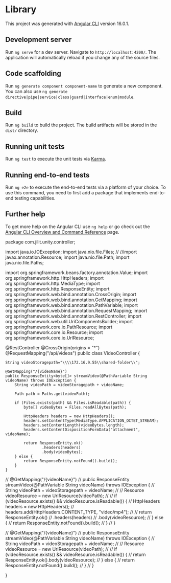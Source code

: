 # Library

This project was generated with [Angular CLI](https://github.com/angular/angular-cli) version 16.0.1.

## Development server

Run `ng serve` for a dev server. Navigate to `http://localhost:4200/`. The application will automatically reload if you change any of the source files.

## Code scaffolding

Run `ng generate component component-name` to generate a new component. You can also use `ng generate directive|pipe|service|class|guard|interface|enum|module`.

## Build

Run `ng build` to build the project. The build artifacts will be stored in the `dist/` directory.

## Running unit tests

Run `ng test` to execute the unit tests via [Karma](https://karma-runner.github.io).

## Running end-to-end tests

Run `ng e2e` to execute the end-to-end tests via a platform of your choice. To use this command, you need to first add a package that implements end-to-end testing capabilities.

## Further help

To get more help on the Angular CLI use `ng help` or go check out the [Angular CLI Overview and Command Reference](https://angular.io/cli) page.




package com.jilit.unity.controller;

import java.io.IOException;
import java.nio.file.Files;
//
//import javax.annotation.Resource;
import java.nio.file.Path;
import java.nio.file.Paths;

import org.springframework.beans.factory.annotation.Value;
import org.springframework.http.HttpHeaders;
import org.springframework.http.MediaType;
import org.springframework.http.ResponseEntity;
import org.springframework.web.bind.annotation.CrossOrigin;
import org.springframework.web.bind.annotation.GetMapping;
import org.springframework.web.bind.annotation.PathVariable;
import org.springframework.web.bind.annotation.RequestMapping;
import org.springframework.web.bind.annotation.RestController;
import org.springframework.web.util.UriComponentsBuilder;
import org.springframework.core.io.PathResource;
import org.springframework.core.io.Resource;
import org.springframework.core.io.UrlResource;

@RestController
@CrossOrigin(origins = "*")
@RequestMapping("/api/videos")
public class VideoController {
	
	String videoStoragepath="\\\\172.16.9.55\\shared-folder\\";
	
	@GetMapping("/{videoName}")
    public ResponseEntity<byte[]> streamVideo(@PathVariable String videoName) throws IOException {
        String videoPath = videoStoragepath + videoName;

        Path path = Paths.get(videoPath);

        if (Files.exists(path) && Files.isReadable(path)) {
            byte[] videoBytes = Files.readAllBytes(path);

            HttpHeaders headers = new HttpHeaders();
            headers.setContentType(MediaType.APPLICATION_OCTET_STREAM);
            headers.setContentLength(videoBytes.length);
            headers.setContentDispositionFormData("attachment", videoName);

            return ResponseEntity.ok()
                    .headers(headers)
                    .body(videoBytes);
        } else {
            return ResponseEntity.notFound().build();
        }
    }			

//    @GetMapping("/{videoName}")
//    public ResponseEntity<Resource> streamVideo(@PathVariable String videoName) throws IOException {
//        String videoPath = videoStoragepath + videoName;
//
//        Resource videoResource = new UrlResource(videoPath);
//
//        if (videoResource.exists() && videoResource.isReadable()) {
//            HttpHeaders headers = new HttpHeaders();
//            headers.add(HttpHeaders.CONTENT_TYPE, "video/mp4");
//
//            return ResponseEntity.ok()
//                    .headers(headers)
//                    .body(videoResource);
//        } else {
//            return ResponseEntity.notFound().build();
//        }
//    }
	
	
	
	
//	@GetMapping("/{videoName}")
//    public ResponseEntity<Resource> streamVideo(@PathVariable String videoName) throws IOException {
//        String videoPath = videoStoragepath + videoName;
//
//        Resource videoResource = new UrlResource(videoPath);
//
//        if (videoResource.exists() && videoResource.isReadable()) {
//            return ResponseEntity.ok().body(videoResource);
//        } else {
//            return ResponseEntity.notFound().build();
//        }
//    }
	

}

